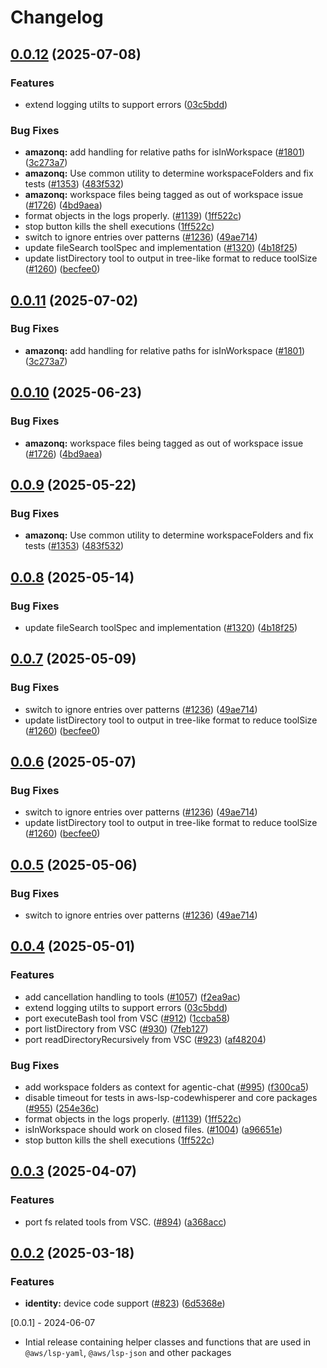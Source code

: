 # Changelog

## [0.0.12](https://github.com/dungdong-aws/language-servers/compare/lsp-core/v0.0.11...lsp-core/v0.0.12) (2025-07-08)


### Features

* extend logging utilts to support errors ([03c5bdd](https://github.com/dungdong-aws/language-servers/commit/03c5bdd7f9861a222c21ce4a6594d1cc7b39d217))


### Bug Fixes

* **amazonq:** add handling for relative paths for isInWorkspace ([#1801](https://github.com/dungdong-aws/language-servers/issues/1801)) ([3c273a7](https://github.com/dungdong-aws/language-servers/commit/3c273a7aeac88a7afe40abaf490bc0950e517c01))
* **amazonq:** Use common utility to determine workspaceFolders and fix tests ([#1353](https://github.com/dungdong-aws/language-servers/issues/1353)) ([483f532](https://github.com/dungdong-aws/language-servers/commit/483f532b940d3ff2e914c0824f7501c3fe6a6235))
* **amazonq:** workspace files being tagged as out of workspace issue ([#1726](https://github.com/dungdong-aws/language-servers/issues/1726)) ([4bd9aea](https://github.com/dungdong-aws/language-servers/commit/4bd9aeab439d15dc425634b14470fd3c67986c4a))
* format objects in the logs properly. ([#1139](https://github.com/dungdong-aws/language-servers/issues/1139)) ([1ff522c](https://github.com/dungdong-aws/language-servers/commit/1ff522c7005bae518cf8ae3ed80a0faa82d11435))
* stop button kills the shell executions ([1ff522c](https://github.com/dungdong-aws/language-servers/commit/1ff522c7005bae518cf8ae3ed80a0faa82d11435))
* switch to ignore entries over patterns ([#1236](https://github.com/dungdong-aws/language-servers/issues/1236)) ([49ae714](https://github.com/dungdong-aws/language-servers/commit/49ae7141024f9802d3ce671441f978f487a399aa))
* update fileSearch toolSpec and implementation ([#1320](https://github.com/dungdong-aws/language-servers/issues/1320)) ([4b18f25](https://github.com/dungdong-aws/language-servers/commit/4b18f25dfb8595f18b2773dddaa5bfbc64cf519d))
* update listDirectory tool to output in tree-like format to reduce toolSize ([#1260](https://github.com/dungdong-aws/language-servers/issues/1260)) ([becfee0](https://github.com/dungdong-aws/language-servers/commit/becfee0d36e9e2a5fb5239c1e34cc6661ca01d94))

## [0.0.11](https://github.com/aws/language-servers/compare/lsp-core/v0.0.10...lsp-core/v0.0.11) (2025-07-02)


### Bug Fixes

* **amazonq:** add handling for relative paths for isInWorkspace ([#1801](https://github.com/aws/language-servers/issues/1801)) ([3c273a7](https://github.com/aws/language-servers/commit/3c273a7aeac88a7afe40abaf490bc0950e517c01))

## [0.0.10](https://github.com/aws/language-servers/compare/lsp-core/v0.0.9...lsp-core/v0.0.10) (2025-06-23)


### Bug Fixes

* **amazonq:** workspace files being tagged as out of workspace issue ([#1726](https://github.com/aws/language-servers/issues/1726)) ([4bd9aea](https://github.com/aws/language-servers/commit/4bd9aeab439d15dc425634b14470fd3c67986c4a))

## [0.0.9](https://github.com/aws/language-servers/compare/lsp-core/v0.0.8...lsp-core/v0.0.9) (2025-05-22)


### Bug Fixes

* **amazonq:** Use common utility to determine workspaceFolders and fix tests ([#1353](https://github.com/aws/language-servers/issues/1353)) ([483f532](https://github.com/aws/language-servers/commit/483f532b940d3ff2e914c0824f7501c3fe6a6235))

## [0.0.8](https://github.com/aws/language-servers/compare/lsp-core/v0.0.7...lsp-core/v0.0.8) (2025-05-14)


### Bug Fixes

* update fileSearch toolSpec and implementation ([#1320](https://github.com/aws/language-servers/issues/1320)) ([4b18f25](https://github.com/aws/language-servers/commit/4b18f25dfb8595f18b2773dddaa5bfbc64cf519d))

## [0.0.7](https://github.com/aws/language-servers/compare/lsp-core/v0.0.6...lsp-core/v0.0.7) (2025-05-09)


### Bug Fixes

* switch to ignore entries over patterns ([#1236](https://github.com/aws/language-servers/issues/1236)) ([49ae714](https://github.com/aws/language-servers/commit/49ae7141024f9802d3ce671441f978f487a399aa))
* update listDirectory tool to output in tree-like format to reduce toolSize ([#1260](https://github.com/aws/language-servers/issues/1260)) ([becfee0](https://github.com/aws/language-servers/commit/becfee0d36e9e2a5fb5239c1e34cc6661ca01d94))

## [0.0.6](https://github.com/aws/language-servers/compare/lsp-core/v0.0.5...lsp-core/v0.0.6) (2025-05-07)


### Bug Fixes

* switch to ignore entries over patterns ([#1236](https://github.com/aws/language-servers/issues/1236)) ([49ae714](https://github.com/aws/language-servers/commit/49ae7141024f9802d3ce671441f978f487a399aa))
* update listDirectory tool to output in tree-like format to reduce toolSize ([#1260](https://github.com/aws/language-servers/issues/1260)) ([becfee0](https://github.com/aws/language-servers/commit/becfee0d36e9e2a5fb5239c1e34cc6661ca01d94))

## [0.0.5](https://github.com/aws/language-servers/compare/lsp-core/v0.0.4...lsp-core/v0.0.5) (2025-05-06)


### Bug Fixes

* switch to ignore entries over patterns ([#1236](https://github.com/aws/language-servers/issues/1236)) ([49ae714](https://github.com/aws/language-servers/commit/49ae7141024f9802d3ce671441f978f487a399aa))

## [0.0.4](https://github.com/aws/language-servers/compare/lsp-core/v0.0.3...lsp-core/v0.0.4) (2025-05-01)


### Features

* add cancellation handling to tools ([#1057](https://github.com/aws/language-servers/issues/1057)) ([f2ea9ac](https://github.com/aws/language-servers/commit/f2ea9ac349dbd2825ca8e6934f44c1270653dc61))
* extend logging utilts to support errors ([03c5bdd](https://github.com/aws/language-servers/commit/03c5bdd7f9861a222c21ce4a6594d1cc7b39d217))
* port executeBash tool from VSC ([#912](https://github.com/aws/language-servers/issues/912)) ([1ccba58](https://github.com/aws/language-servers/commit/1ccba58a9e339ab7d5e4370cf40fa7268f802fd8))
* port listDirectory from VSC ([#930](https://github.com/aws/language-servers/issues/930)) ([7feb127](https://github.com/aws/language-servers/commit/7feb127f33570d2349852781e16cc9d6763a92b8))
* port readDirectoryRecursively from VSC ([#923](https://github.com/aws/language-servers/issues/923)) ([af48204](https://github.com/aws/language-servers/commit/af48204201fbe531d9d5185b927936e8adbb695f))


### Bug Fixes

* add workspace folders as context for agentic-chat ([#995](https://github.com/aws/language-servers/issues/995)) ([f300ca5](https://github.com/aws/language-servers/commit/f300ca5acae03a993114c31d0b88d88b6cd26dc4))
* disable timeout for tests in aws-lsp-codewhisperer and core packages ([#955](https://github.com/aws/language-servers/issues/955)) ([254e36c](https://github.com/aws/language-servers/commit/254e36cf1a34b114a9397c688784293367dc1d63))
* format objects in the logs properly. ([#1139](https://github.com/aws/language-servers/issues/1139)) ([1ff522c](https://github.com/aws/language-servers/commit/1ff522c7005bae518cf8ae3ed80a0faa82d11435))
* isInWorkspace should work on closed files.  ([#1004](https://github.com/aws/language-servers/issues/1004)) ([a96651e](https://github.com/aws/language-servers/commit/a96651ea1edd296b5dfa7ee4fdd1c6d378a14858))
* stop button kills the shell executions ([1ff522c](https://github.com/aws/language-servers/commit/1ff522c7005bae518cf8ae3ed80a0faa82d11435))

## [0.0.3](https://github.com/aws/language-servers/compare/lsp-core/v0.0.2...lsp-core/v0.0.3) (2025-04-07)


### Features

* port fs related tools from VSC.  ([#894](https://github.com/aws/language-servers/issues/894)) ([a368acc](https://github.com/aws/language-servers/commit/a368accfcd0b5c88b81f407d4cd7b73be2782b9b))

## [0.0.2](https://github.com/aws/language-servers/compare/lsp-core/v0.0.1...lsp-core/v0.0.2) (2025-03-18)


### Features

* **identity:** device code support ([#823](https://github.com/aws/language-servers/issues/823)) ([6d5368e](https://github.com/aws/language-servers/commit/6d5368e33a36a3003dc04e9c429b63edda6989de))

[0.0.1] - 2024-06-07

- Intial release containing helper classes and functions that are used in `@aws/lsp-yaml`, `@aws/lsp-json` and other packages
